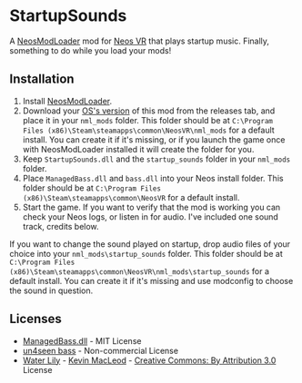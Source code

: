 # StartupSounds 

A [NeosModLoader](https://github.com/zkxs/NeosModLoader) mod for [Neos VR](https://neos.com/) that plays startup music. Finally, something to do while you load your mods!

## Installation
1. Install [NeosModLoader](https://github.com/zkxs/NeosModLoader).
1. Download your [OS's version](https://github.com/dfgHiatus/StartupSounds/releases/latest) of this mod from the releases tab, and place it in your `nml_mods` folder. This folder should be at `C:\Program Files (x86)\Steam\steamapps\common\NeosVR\nml_mods` for a default install. You can create it if it's missing, or if you launch the game once with NeosModLoader installed it will create the folder for you.
1. Keep `StartupSounds.dll` and the `startup_sounds` folder in your `nml_mods` folder.
1. Place `ManagedBass.dll` and `bass.dll` into your Neos install folder. This folder should be at `C:\Program Files (x86)\Steam\steamapps\common\NeosVR` for a default install.
1. Start the game. If you want to verify that the mod is working you can check your Neos logs, or listen in for audio. I've included one sound track, credits below.

If you want to change the sound played on startup, drop audio files of your choice into your `nml_mods\startup_sounds` folder. This folder should be at `C:\Program Files (x86)\Steam\steamapps\common\NeosVR\nml_mods\startup_sounds` for a default install. You can create it if it's missing and use modconfig to choose the sound in question.

## Licenses
- [ManagedBass.dll](https://github.com/ManagedBass/ManagedBass) - MIT License
- [un4seen bass](http://www.un4seen.com/) - Non-commercial License
- [Water Lily](https://www.youtube.com/watch?v=kPiCIrrH3xM&list=PLx53r85FKaLyGUec4f9LJUXuCfrFRUV15&index=69)  - [Kevin MacLeod](incompetech.com) - [Creative Commons: By Attribution 3.0](http://creativecommons.org/licenses/by/3.0/) License
